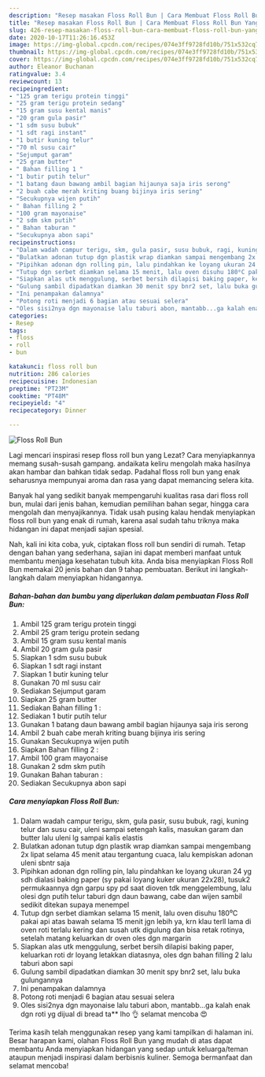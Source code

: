 ```yaml
---
description: "Resep masakan Floss Roll Bun | Cara Membuat Floss Roll Bun Yang Enak Dan Lezat"
title: "Resep masakan Floss Roll Bun | Cara Membuat Floss Roll Bun Yang Enak Dan Lezat"
slug: 426-resep-masakan-floss-roll-bun-cara-membuat-floss-roll-bun-yang-enak-dan-lezat
date: 2020-10-17T11:26:16.453Z
image: https://img-global.cpcdn.com/recipes/074e3ff9728fd10b/751x532cq70/floss-roll-bun-foto-resep-utama.jpg
thumbnail: https://img-global.cpcdn.com/recipes/074e3ff9728fd10b/751x532cq70/floss-roll-bun-foto-resep-utama.jpg
cover: https://img-global.cpcdn.com/recipes/074e3ff9728fd10b/751x532cq70/floss-roll-bun-foto-resep-utama.jpg
author: Eleanor Buchanan
ratingvalue: 3.4
reviewcount: 13
recipeingredient:
- "125 gram terigu protein tinggi"
- "25 gram terigu protein sedang"
- "15 gram susu kental manis"
- "20 gram gula pasir"
- "1 sdm susu bubuk"
- "1 sdt ragi instant"
- "1 butir kuning telur"
- "70 ml susu cair"
- "Sejumput garam"
- "25 gram butter"
- " Bahan filling 1 "
- "1 butir putih telur"
- "1 batang daun bawang ambil bagian hijaunya saja iris serong"
- "2 buah cabe merah kriting buang bijinya iris sering"
- "Secukupnya wijen putih"
- " Bahan filling 2 "
- "100 gram mayonaise"
- "2 sdm skm putih"
- " Bahan taburan "
- "Secukupnya abon sapi"
recipeinstructions:
- "Dalam wadah campur terigu, skm, gula pasir, susu bubuk, ragi, kuning telur dan susu cair, uleni sampai setengah kalis, masukan garam dan butter lalu uleni lg sampai kalis elastis"
- "Bulatkan adonan tutup dgn plastik wrap diamkan sampai mengembang 2x lipat selama 45 menit atau tergantung cuaca, lalu kempiskan adonan uleni sbntr saja"
- "Pipihkan adonan dgn rolling pin, lalu pindahkan ke loyang ukuran 24 yg sdh dialasi baking paper (sy pakai loyang kuker ukuran 22x28), tusuk2 permukaannya dgn garpu spy pd saat dioven tdk menggelembung, lalu olesi dgn putih telur taburi dgn daun bawang, cabe dan wijen sambil sedikit ditekan supaya menempel"
- "Tutup dgn serbet diamkan selama 15 menit, lalu oven disuhu 180⁰C pakai api atas bawah selama 15 menit jgn lebih ya, krn klau terll lama di oven roti terlalu kering dan susah utk digulung dan bisa retak rotinya, setelah matang keluarkan dr oven oles dgn margarin"
- "Siapkan alas utk menggulung, serbet bersih dilapisi baking paper, keluarkan roti dr loyang letakkan diatasnya, oles dgn bahan filling 2 lalu taburi abon sapi"
- "Gulung sambil dipadatkan diamkan 30 menit spy bnr2 set, lalu buka gulungannya"
- "Ini penampakan dalamnya"
- "Potong roti menjadi 6 bagian atau sesuai selera"
- "Oles sisi2nya dgn mayonaise lalu taburi abon, mantabb...ga kalah enak dgn roti yg dijual di bread ta** lho 👌 selamat mencoba 😍"
categories:
- Resep
tags:
- floss
- roll
- bun

katakunci: floss roll bun 
nutrition: 286 calories
recipecuisine: Indonesian
preptime: "PT23M"
cooktime: "PT48M"
recipeyield: "4"
recipecategory: Dinner

---
```



![Floss Roll Bun](https://img-global.cpcdn.com/recipes/074e3ff9728fd10b/751x532cq70/floss-roll-bun-foto-resep-utama.jpg)

Lagi mencari inspirasi resep floss roll bun yang Lezat? Cara menyiapkannya memang susah-susah gampang. andaikata keliru mengolah maka hasilnya akan hambar dan bahkan tidak sedap. Padahal floss roll bun yang enak seharusnya mempunyai aroma dan rasa yang dapat memancing selera kita.

Banyak hal yang sedikit banyak mempengaruhi kualitas rasa dari floss roll bun, mulai dari jenis bahan, kemudian pemilihan bahan segar, hingga cara mengolah dan menyajikannya. Tidak usah pusing kalau hendak menyiapkan floss roll bun yang enak di rumah, karena asal sudah tahu triknya maka hidangan ini dapat menjadi sajian spesial.




Nah, kali ini kita coba, yuk, ciptakan floss roll bun sendiri di rumah. Tetap dengan bahan yang sederhana, sajian ini dapat memberi manfaat untuk membantu menjaga kesehatan tubuh kita. Anda bisa menyiapkan Floss Roll Bun memakai 20 jenis bahan dan 9 tahap pembuatan. Berikut ini langkah-langkah dalam menyiapkan hidangannya.

<!--inarticleads1-->

##### Bahan-bahan dan bumbu yang diperlukan dalam pembuatan Floss Roll Bun:

1. Ambil 125 gram terigu protein tinggi
1. Ambil 25 gram terigu protein sedang
1. Ambil 15 gram susu kental manis
1. Ambil 20 gram gula pasir
1. Siapkan 1 sdm susu bubuk
1. Siapkan 1 sdt ragi instant
1. Siapkan 1 butir kuning telur
1. Gunakan 70 ml susu cair
1. Sediakan Sejumput garam
1. Siapkan 25 gram butter
1. Sediakan  Bahan filling 1 :
1. Sediakan 1 butir putih telur
1. Gunakan 1 batang daun bawang ambil bagian hijaunya saja iris serong
1. Ambil 2 buah cabe merah kriting buang bijinya iris sering
1. Gunakan Secukupnya wijen putih
1. Siapkan  Bahan filling 2 :
1. Ambil 100 gram mayonaise
1. Gunakan 2 sdm skm putih
1. Gunakan  Bahan taburan :
1. Sediakan Secukupnya abon sapi




<!--inarticleads2-->

##### Cara menyiapkan Floss Roll Bun:

1. Dalam wadah campur terigu, skm, gula pasir, susu bubuk, ragi, kuning telur dan susu cair, uleni sampai setengah kalis, masukan garam dan butter lalu uleni lg sampai kalis elastis
1. Bulatkan adonan tutup dgn plastik wrap diamkan sampai mengembang 2x lipat selama 45 menit atau tergantung cuaca, lalu kempiskan adonan uleni sbntr saja
1. Pipihkan adonan dgn rolling pin, lalu pindahkan ke loyang ukuran 24 yg sdh dialasi baking paper (sy pakai loyang kuker ukuran 22x28), tusuk2 permukaannya dgn garpu spy pd saat dioven tdk menggelembung, lalu olesi dgn putih telur taburi dgn daun bawang, cabe dan wijen sambil sedikit ditekan supaya menempel
1. Tutup dgn serbet diamkan selama 15 menit, lalu oven disuhu 180⁰C pakai api atas bawah selama 15 menit jgn lebih ya, krn klau terll lama di oven roti terlalu kering dan susah utk digulung dan bisa retak rotinya, setelah matang keluarkan dr oven oles dgn margarin
1. Siapkan alas utk menggulung, serbet bersih dilapisi baking paper, keluarkan roti dr loyang letakkan diatasnya, oles dgn bahan filling 2 lalu taburi abon sapi
1. Gulung sambil dipadatkan diamkan 30 menit spy bnr2 set, lalu buka gulungannya
1. Ini penampakan dalamnya
1. Potong roti menjadi 6 bagian atau sesuai selera
1. Oles sisi2nya dgn mayonaise lalu taburi abon, mantabb...ga kalah enak dgn roti yg dijual di bread ta** lho 👌 selamat mencoba 😍




Terima kasih telah menggunakan resep yang kami tampilkan di halaman ini. Besar harapan kami, olahan Floss Roll Bun yang mudah di atas dapat membantu Anda menyiapkan hidangan yang sedap untuk keluarga/teman ataupun menjadi inspirasi dalam berbisnis kuliner. Semoga bermanfaat dan selamat mencoba!
